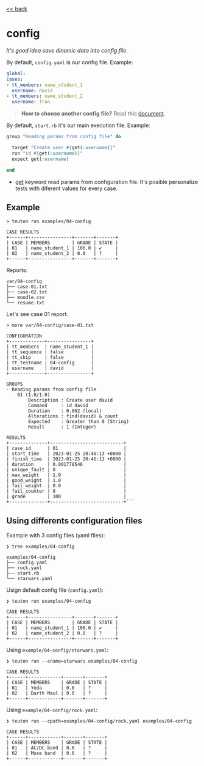 [<< back](README.md)

# config

_It's good idea save dinamic data into config file._

By default, `config.yaml` is our config file. Example:

```yaml
global:
cases:
- tt_members: name_student_1
  username: david
- tt_members: name_student_2
  username: fran
```

> **How to choose another config file?** Read this [document](../commands/example_run.md#3-choosing-config-file).

By default, `start.rb` it's our main execution file. Example:

```ruby
group "Reading params from config file" do

  target "Create user #{get(:username)}"
  run "id #{get(:username)}"
  expect get(:username)

end
```

* [get](../dsl/get.md) keyword read params from configuration file. It's posible personalize tests with diferent values for every case.

## Example

```console
> teuton run examples/04-config

CASE RESULTS
+------+----------------+-------+-------+
| CASE | MEMBERS        | GRADE | STATE |
| 01   | name_student_1 | 100.0 | ✔     |
| 02   | name_student_2 | 0.0   | ?     |
+------+----------------+-------+-------+
```

Reports:

```
var/04-config
├── case-01.txt
├── case-02.txt
├── moodle.csv
└── resume.txt
```

Let's see case 01 report.

```
> more var/04-config/case-01.txt

CONFIGURATION
+-------------+----------------+
| tt_members  | name_student_1 |
| tt_sequence | false          |
| tt_skip     | false          |
| tt_testname | 04-config      |
| username    | david          |
+-------------+----------------+

GROUPS
- Reading params from config file
    01 (1.0/1.0)
        Description : Create user david
        Command     : id david
        Duration    : 0.002 (local)
        Alterations : find(david) & count
        Expected    : Greater than 0 (String)
        Result      : 1 (Integer)

RESULTS
+--------------+---------------------------+
| case_id      | 01                        |
| start_time   | 2023-01-25 20:46:13 +0000 |
| finish_time  | 2023-01-25 20:46:13 +0000 |
| duration     | 0.001778546               |
| unique_fault | 0                         |
| max_weight   | 1.0                       |
| good_weight  | 1.0                       |
| fail_weight  | 0.0                       |
| fail_counter | 0                         |
| grade        | 100                       |
+--------------+---------------------------+```
```

## Using differents configuration files

Example with 3 config files (yaml files):

```
❯ tree examples/04-config

examples/04-config
├── config.yaml
├── rock.yaml
├── start.rb
└── starwars.yaml
```

Usign default config file (`config.yaml`):

```
❯ teuton run examples/04-config

CASE RESULTS
+------+----------------+-------+-------+
| CASE | MEMBERS        | GRADE | STATE |
| 01   | name_student_1 | 100.0 | ✔     |
| 02   | name_student_2 | 0.0   | ?     |
+------+----------------+-------+-------+
```

Using `example/04-config/starwars.yaml`:

```
❯ teuton run --cname=starwars examples/04-config

CASE RESULTS
+------+------------+-------+-------+
| CASE | MEMBERS    | GRADE | STATE |
| 01   | Yoda       | 0.0   | ?     |
| 02   | Darth Maul | 0.0   | ?     |
+------+------------+-------+-------+
```

Using `example/04-config/rock.yaml`:

```
❯ teuton run --cpath=examples/04-config/rock.yaml examples/04-config

CASE RESULTS
+------+------------+-------+-------+
| CASE | MEMBERS    | GRADE | STATE |
| 01   | AC/DC band | 0.0   | ?     |
| 02   | Muse band  | 0.0   | ?     |
+------+------------+-------+-------+
```
